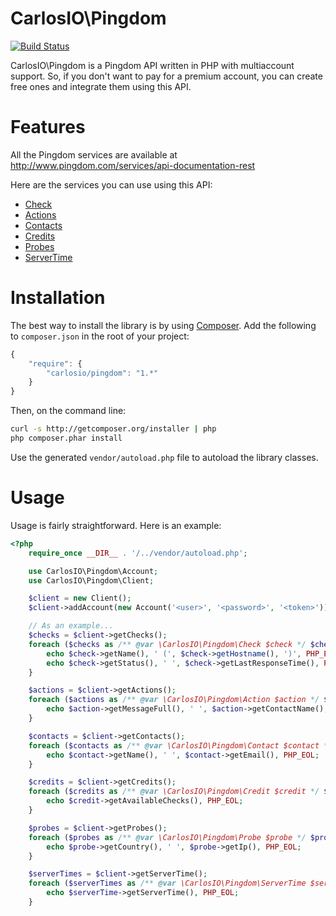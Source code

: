 CarlosIO\Pingdom
================

[![Build Status](https://secure.travis-ci.org/carlosbuenosvinos/php-pingdom-api.png?branch=master)](http://travis-ci.org/carlosbuenosvinos/php-pingdom-api)

CarlosIO\Pingdom is a Pingdom API written in PHP
with multiaccount support. So, if you don't want
to pay for a premium account, you can create free
ones and integrate them using this API.

Features
========
All the Pingdom services are available at http://www.pingdom.com/services/api-documentation-rest

Here are the services you can use using this API:
* [Check](http://www.pingdom.com/services/api-documentation-rest/#MethodGet+Check+List)
* [Actions](http://www.pingdom.com/services/api-documentation-rest/#MethodGet+Actions+%28Alerts%29+List)
* [Contacts](http://www.pingdom.com/services/api-documentation-rest/#MethodGet+Contacts+List)
* [Credits](http://www.pingdom.com/services/api-documentation-rest/#MethodGet+Credits+List)
* [Probes](http://www.pingdom.com/services/api-documentation-rest/#MethodGet+Probe+Server+List)
* [ServerTime](http://www.pingdom.com/services/api-documentation-rest/#MethodGet+Current+Server+Time)

Installation
============

The best way to install the library is by using [Composer](http://getcomposer.org). Add the following to `composer.json` in the root of your project:

``` javascript
{
    "require": {
        "carlosio/pingdom": "1.*"
    }
}
```

Then, on the command line:

``` bash
curl -s http://getcomposer.org/installer | php
php composer.phar install
```

Use the generated `vendor/autoload.php` file to autoload the library classes.

Usage
=====
Usage is fairly straightforward. Here is an example:

```php
<?php
    require_once __DIR__ . '/../vendor/autoload.php';

    use CarlosIO\Pingdom\Account;
    use CarlosIO\Pingdom\Client;

    $client = new Client();
    $client->addAccount(new Account('<user>', '<password>', '<token>'));

    // As an example...
    $checks = $client->getChecks();
    foreach ($checks as /** @var \CarlosIO\Pingdom\Check $check */ $check) {
        echo $check->getName(), ' (', $check->getHostname(), ')', PHP_EOL
        echo $check->getStatus(), ' ', $check->getLastResponseTime(), PHP_EOL;
    }

    $actions = $client->getActions();
    foreach ($actions as /** @var \CarlosIO\Pingdom\Action $action */ $action) {
        echo $action->getMessageFull(), ' ', $action->getContactName(), ' ', $action->getVia(), PHP_EOL;
    }

    $contacts = $client->getContacts();
    foreach ($contacts as /** @var \CarlosIO\Pingdom\Contact $contact */ $contact) {
        echo $contact->getName(), ' ', $contact->getEmail(), PHP_EOL;
    }

    $credits = $client->getCredits();
    foreach ($credits as /** @var \CarlosIO\Pingdom\Credit $credit */ $credit) {
        echo $credit->getAvailableChecks(), PHP_EOL;
    }

    $probes = $client->getProbes();
    foreach ($probes as /** @var \CarlosIO\Pingdom\Probe $probe */ $probe) {
        echo $probe->getCountry(), ' ', $probe->getIp(), PHP_EOL;
    }

    $serverTimes = $client->getServerTime();
    foreach ($serverTimes as /** @var \CarlosIO\Pingdom\ServerTime $serverTime */ $serverTime) {
        echo $serverTime->getServerTime(), PHP_EOL;
    }
```